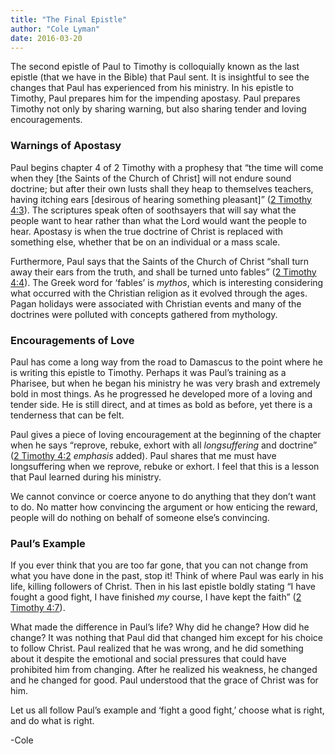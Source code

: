 ```yaml
---
title: "The Final Epistle"
author: "Cole Lyman"
date: 2016-03-20
---
```


The second epistle of Paul to Timothy is colloquially known as the last epistle (that we have in the Bible) that Paul sent. It is insightful to see the changes that Paul has experienced from his ministry. In his epistle to Timothy, Paul prepares him for the impending apostasy. Paul prepares Timothy not only by sharing warning, but also sharing tender and loving encouragements.


### Warnings of Apostasy

Paul begins chapter 4 of 2 Timothy with a prophesy that “the time will come when they [the Saints of the Church of Christ] will not endure sound doctrine; but after their own lusts shall they heap to themselves teachers, having itching ears [desirous of hearing something pleasant]” ([2 Timothy 4:3](https://www.lds.org/scriptures/nt/2-tim/4.3?lang=eng#2)). The scriptures speak often of soothsayers that will say what the people want to hear rather than what the Lord would want the people to hear. Apostasy is when the true doctrine of Christ is replaced with something else, whether that be on an individual or a mass scale.

Furthermore, Paul says that the Saints of the Church of Christ “shall turn away their ears from the truth, and shall be turned unto fables” ([2 Timothy 4:4](https://www.lds.org/scriptures/nt/2-tim/4.4?lang=eng#3)). The Greek word for ‘fables’ is _mythos_, which is interesting considering what occurred with the Christian religion as it evolved through the ages. Pagan holidays were associated with Christian events and many of the doctrines were polluted with concepts gathered from mythology.


### Encouragements of Love

Paul has come a long way from the road to Damascus to the point where he is writing this epistle to Timothy. Perhaps it was Paul’s training as a Pharisee, but when he began his ministry he was very brash and extremely bold in most things. As he progressed he developed more of a loving and tender side. He is still direct, and at times as bold as before, yet there is a tenderness that can be felt.

Paul gives a piece of loving encouragement at the beginning of the chapter when he says “reprove, rebuke, exhort with all _longsuffering_ and doctrine” ([2 Timothy 4:2](https://www.lds.org/scriptures/nt/2-tim/4.2?lang=eng#1) _emphasis_ added). Paul shares that me must have longsuffering when we reprove, rebuke or exhort. I feel that this is a lesson that Paul learned during his ministry.

We cannot convince or coerce anyone to do anything that they don’t want to do. No matter how convincing the argument or how enticing the reward, people will do nothing on behalf of someone else’s convincing.


### Paul’s Example

If you ever think that you are too far gone, that you can not change from what you have done in the past, stop it! Think of where Paul was early in his life, killing followers of Christ. Then in his last epistle boldly stating “I have fought a good fight, I have finished _my_ course, I have kept the faith” ([2 Timothy 4:7](https://www.lds.org/scriptures/nt/2-tim/4.7?lang=eng#6)).

What made the difference in Paul’s life? Why did he change? How did he change? It was nothing that Paul did that changed him except for his choice to follow Christ. Paul realized that he was wrong, and he did something about it despite the emotional and social pressures that could have prohibited him from changing. After he realized his weakness, he changed and he changed for good. Paul understood that the grace of Christ was for him.

Let us all follow Paul’s example and ‘fight a good fight,’ choose what is right, and do what is right.

-Cole
